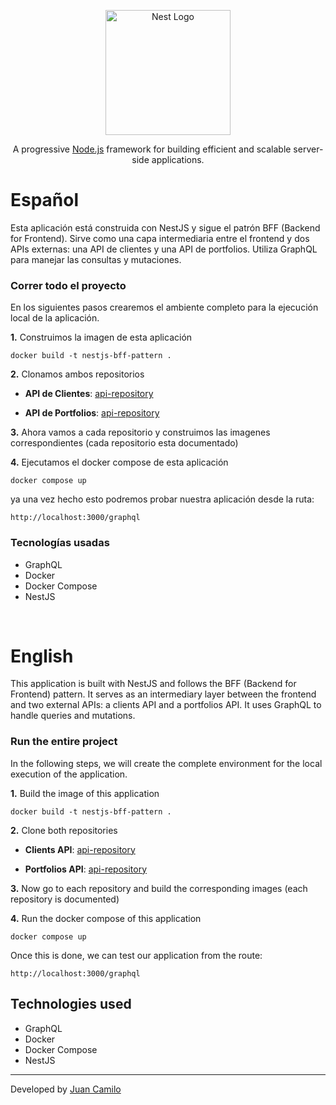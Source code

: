 <p align="center">
  <a href="http://nestjs.com/" target="blank"><img src="https://nestjs.com/img/logo-small.svg" width="200" alt="Nest Logo" /></a>
</p>

[circleci-image]: https://img.shields.io/circleci/build/github/nestjs/nest/master?token=abc123def456
[circleci-url]: https://circleci.com/gh/nestjs/nest

  <p align="center">A progressive <a href="http://nodejs.org" target="_blank">Node.js</a> framework for building efficient and scalable server-side applications.</p>
    <p align="center">

# Español

Esta aplicación está construida con NestJS y sigue el patrón BFF (Backend for Frontend). Sirve como una capa intermediaria entre el frontend y dos APIs externas: una API de clientes y una API de portfolios. Utiliza GraphQL para manejar las consultas y mutaciones.

### Correr todo el proyecto

En los siguientes pasos crearemos el ambiente completo para la ejecución local de la aplicación.

**1.** Construimos la imagen de esta aplicación

```
docker build -t nestjs-bff-pattern .
```

**2.** Clonamos ambos repositorios

- **API de Clientes**: [api-repository](https://github.com/camilo-cpp/nestjs-api-hexagonal-arch)

- **API de Portfolios**: [api-repository](https://github.com/camilo-cpp/golang-api-echo)

**3.** Ahora vamos a cada repositorio y construimos las imagenes correspondientes (cada repositorio esta documentado)

**4.** Ejecutamos el docker compose de esta aplicación

```
docker compose up
```

ya una vez hecho esto podremos probar nuestra aplicación desde la ruta:

```
http://localhost:3000/graphql
```

### Tecnologías usadas

- GraphQL
- Docker
- Docker Compose
- NestJS

<br>

# English

This application is built with NestJS and follows the BFF (Backend for Frontend) pattern. It serves as an intermediary layer between the frontend and two external APIs: a clients API and a portfolios API. It uses GraphQL to handle queries and mutations.

### Run the entire project

In the following steps, we will create the complete environment for the local execution of the application.

**1.** Build the image of this application

```
docker build -t nestjs-bff-pattern .
```

**2.** Clone both repositories

- **Clients API**: [api-repository](https://github.com/camilo-cpp/nestjs-api-hexagonal-arch)

- **Portfolios API**: [api-repository](https://github.com/camilo-cpp/golang-api-echo)

**3.** Now go to each repository and build the corresponding images (each repository is documented)

**4.** Run the docker compose of this application

```
docker compose up
```

Once this is done, we can test our application from the route:

```
http://localhost:3000/graphql
```

## Technologies used

- GraphQL
- Docker
- Docker Compose
- NestJS

---

Developed by [Juan Camilo](https://github.com/camilo-cpp)
